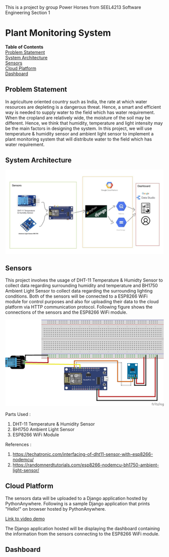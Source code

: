 This is a project by group Power Horses from SEEL4213 Software Engineering Section 1

# Plant Monitoring System
**Table of Contents**  
[Problem Statement](##Problem-Statement)  
[System Architecture](##System-Architecture)   
[Sensors](##Sensors)  
[Cloud Platform](##Cloud-Platform)  
[Dashboard](##Dashboard)  
  

## Problem Statement
In agriculture oriented country such as India, the rate at which water resources are depleting is a dangerous threat. Hence, a smart and efficient way is needed to supply water to the field which has water requirement.
When the cropland are relatively wide, the moisture of the soil may be different. Hence, we think that humidity, temperature and light intensity may be the main factors in designing the system.
In this project, we will use temperature & humidity sensor and ambient light sensor to implement a plant monitoring system that will distribute water to the field which has water requirement.

## System Architecture
![schematic](/images/System_archi.jpeg)

## Sensors
This project involves the usage of DHT-11 Temperature & Humidty Sensor to collect data regarding surrounding humidity and temperature and BH1750 Ambient Light Sensor to collect data regarding the
surrounding lighting conditions. Both of the sensors will be connected to a ESP8266 WiFi module for control purposes and also for uploading their data to the cloud platform via HTTP communication
protocol. Following figure shows the connections of the sensors and the ESP8266 WiFi module.  

![schematic](/images/schematic_diagram.png)

Parts Used :  
1. DHT-11 Temperature & Humidity Sensor
2. BH1750 Ambient Light Sensor
3. ESP8266 WiFi Module  

References : 
1. https://techatronic.com/interfacing-of-dht11-sensor-with-esp8266-nodemcu/
2. https://randomnerdtutorials.com/esp8266-nodemcu-bh1750-ambient-light-sensor/

## Cloud Platform
The sensors data will be uploaded to a Django application hosted by PythonAnywhere. Following is a sample Django application that prints "Hello!" on browser hosted by PythonAnywhere.  
  
[Link to video demo](https://youtu.be/fbEuLwPSxxY)  
  

The Django application hosted will be displaying the dashboard containing the information from the sensors connecting to the ESP8266 WiFi module.  

## Dashboard 
